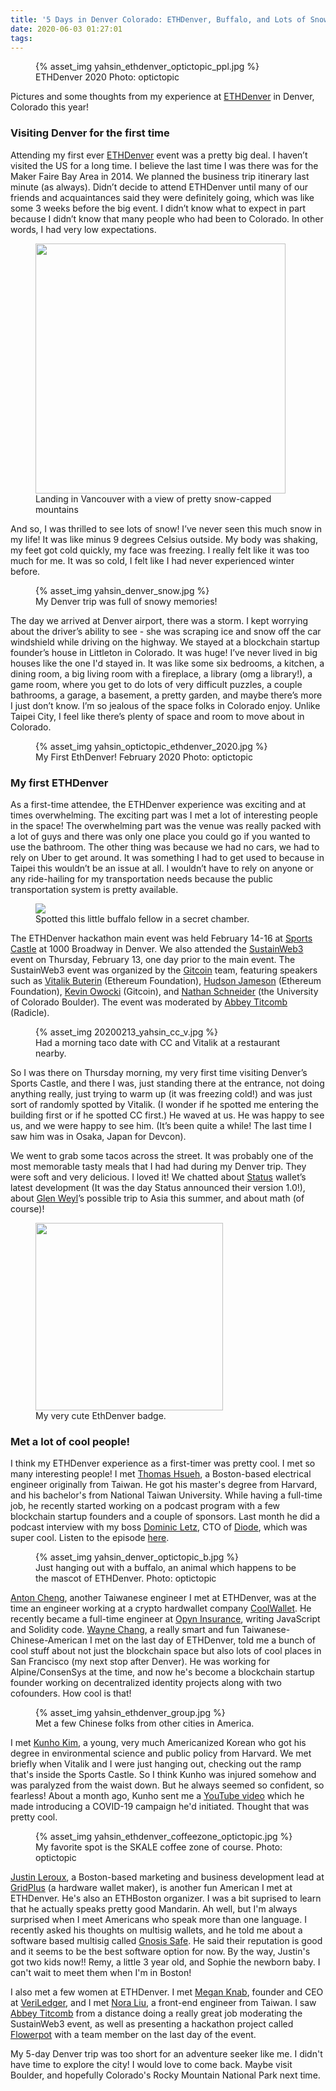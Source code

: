 ```yaml
---
title: '5 Days in Denver Colorado: ETHDenver, Buffalo, and Lots of Snow!'
date: 2020-06-03 01:27:01
tags:
---
```



<figure>{% asset_img yahsin_ethdenver_optictopic_ppl.jpg %}<figcaption>ETHDenver 2020 Photo: optictopic</figcaption></figure>

Pictures and some thoughts from my experience at [ETHDenver](https://www.ethdenver.com/) in Denver, Colorado this year!

### Visiting Denver for the first time
Attending my first ever [ETHDenver](https://www.ethdenver.com/) event was a pretty big deal. I haven’t visited the US for a long time. I believe the last time I was there was for the Maker Faire Bay Area in 2014. We planned the business trip itinerary last minute (as always). Didn’t decide to attend ETHDenver until many of our friends and acquaintances said they were definitely going, which was like some 3 weeks before the big event. I didn’t know what to expect in part because I didn’t know that many people who had been to Colorado. In other words, I had very low expectations. 

<figure><img src="/2020/06/03/EthDenver-experience/yahsin_denver_flight.jpg" style="height:400px!important"><figcaption>Landing in Vancouver with a view of pretty snow-capped mountains</figcaption></figure>

And so, I was thrilled to see lots of snow! I’ve never seen this much snow in my life! It was like minus 9 degrees Celsius outside. My body was shaking, my feet got cold quickly, my face was freezing. I really felt like it was too much for me. It was so cold, I felt like I had never experienced winter before.

<figure>{% asset_img yahsin_denver_snow.jpg %}<figcaption>My Denver trip was full of snowy memories!</figcaption></figure>

The day we arrived at Denver airport, there was a storm. I kept worrying about the driver’s ability to see - she was scraping ice and snow off the car windshield while driving on the highway. We stayed at a blockchain startup founder’s house in Littleton in Colorado. It was huge! I’ve never lived in big houses like the one I'd stayed in. It was like some six bedrooms, a kitchen, a dining room, a big living room with a fireplace, a library (omg a library!), a game room, where you get to do lots of very difficult puzzles, a couple bathrooms, a garage, a basement, a pretty garden, and maybe there’s more I just don’t know. I’m so jealous of the space folks in Colorado enjoy. Unlike Taipei City, I feel like there’s plenty of space and room to move about in Colorado.

<figure>{% asset_img yahsin_optictopic_ethdenver_2020.jpg %}<figcaption>My First EthDenver! February 2020 Photo: optictopic</figcaption></figure>

### My first ETHDenver
As a first-time attendee, the ETHDenver experience was exciting and at times overwhelming. The exciting part was I met a lot of interesting people in the space! The overwhelming part was the venue was really packed with a lot of guys and there was only one place you could go if you wanted to use the bathroom. The other thing was because we had no cars, we had to rely on Uber to get around. It was something I had to get used to because in Taipei this wouldn’t be an issue at all. I wouldn’t have to rely on anyone or any ride-hailing for my transportation needs because the public transportation system is pretty available.

<figure><img src="/2020/06/03/EthDenver-experience/yahsin_denver_01.jpg" style="max-height:340px!important"><figcaption>Spotted this little buffalo fellow in a secret chamber.</figcaption></figure>

The ETHDenver hackathon main event was held February 14-16 at [Sports Castle](https://goo.gl/maps/cnVspxcMi4HyKqFu8) at 1000 Broadway in Denver. We also attended the [SustainWeb3](https://web3.sustainoss.org/schedule) event on Thursday, February 13, one day prior to the main event. The SustainWeb3 event was organized by the [Gitcoin](https://gitcoin.co/) team, featuring speakers such as [Vitalik Buterin](https://en.wikipedia.org/wiki/Vitalik_Buterin) (Ethereum Foundation), [Hudson Jameson](http://hudsonjameson.com/aboutme/) (Ethereum Foundation), [Kevin Owocki](https://twitter.com/owocki) (Gitcoin), and [Nathan Schneider](https://nathanschneider.info) (the University of Colorado Boulder). The event was moderated by [Abbey Titcomb](https://twitter.com/abbey_titcomb) (Radicle).

<figure>{% asset_img 20200213_yahsin_cc_v.jpg %}<figcaption>Had a morning taco date with CC and Vitalik at a restaurant nearby.</figcaption></figure>

So I was there on Thursday morning, my very first time visiting Denver’s Sports Castle, and there I was, just standing there at the entrance, not doing anything really, just trying to warm up (it was freezing cold!) and was just sort of randomly spotted by Vitalik. (I wonder if he spotted me entering the building first or if he spotted CC first.) He waved at us. He was happy to see us, and we were happy to see him. (It’s been quite a while! The last time I saw him was in Osaka, Japan for Devcon).

We went to grab some tacos across the street. It was probably one of the most memorable tasty meals that I had had during my Denver trip. They were soft and very delicious. I loved it! We chatted about [Status](https://status.im) wallet’s latest development (It was the day Status announced their version 1.0!), about [Glen Weyl](https://en.wikipedia.org/wiki/Glen_Weyl)’s possible trip to Asia this summer, and about math (of course)!

<figure><img src="/2020/06/03/EthDenver-experience/yahsin_ethdenver_buidler_badge.jpg" style="height:300px!important"><figcaption>My very cute EthDenver badge.</figcaption></figure>

### Met a lot of cool people!
I think my ETHDenver experience as a first-timer was pretty cool. I met so many interesting people! I met [Thomas Hsueh](https://hchsueh.com/), a Boston-based electrical engineer originally from Taiwan. He got his master's degree from Harvard, and his bachelor's from National Taiwan University. While having a full-time job, he recently started working on a podcast program with a few blockchain startup founders and a couple of sponsors. Last month he did a podcast interview with my boss [Dominic Letz](https://github.com/dominicletz), CTO of [Diode](https://diode.io/), which was super cool. Listen to the episode [here](https://soundcloud.com/weekly-defi/defi-3-diode-cto-dominic-letz).

<figure>{% asset_img yahsin_denver_optictopic_b.jpg %}<figcaption>Just hanging out with a buffalo, an animal which happens to be the mascot of ETHDenver. Photo: optictopic</figcaption></figure>

[Anton Cheng](https://twitter.com/antonttc), another Taiwanese engineer I met at ETHDenver, was at the time an engineer working at a crypto hardwallet company [CoolWallet](https://www.coolwallet.io/). He recently became a full-time engineer at [Opyn Insurance](https://opyn.co/#/), writing JavaScript and Solidity code. [Wayne Chang](https://twitter.com/wycdd), a really smart and fun Taiwanese-Chinese-American I met on the last day of ETHDenver, told me a bunch of cool stuff about not just the blockchain space but also lots of cool places in San Francisco (my next stop after Denver). He was working for Alpine/ConsenSys at the time, and now he's become a blockchain startup founder working on decentralized identity projects along with two cofounders. How cool is that!

<figure>{% asset_img yahsin_ethdenver_group.jpg %}<figcaption>Met a few Chinese folks from other cities in America.</figcaption></figure>

I met [Kunho Kim](https://www.instagram.com/iamkunhokim/), a young, very much Americanized Korean who got his degree in environmental science and public policy from Harvard. We met briefly when Vitalik and I were just hanging out, checking out the ramp that's inside the Sports Castle. So I think Kunho was injured somehow and was paralyzed from the waist down. But he always seemed so confident, so fearless! About a month ago, Kunho sent me a [YouTube video](https://youtu.be/tt7wI9rBvJg) which he made introducing a COVID-19 campaign he'd initiated. Thought that was pretty cool. 

<figure>{% asset_img yahsin_ethdenver_coffeezone_optictopic.jpg %}<figcaption>My favorite spot is the SKALE coffee zone of course. Photo: optictopic</figcaption></figure>

[Justin Leroux](https://twitter.com/0xMidnight), a Boston-based marketing and business development lead at [GridPlus](https://gridplus.io/) (a hardware wallet maker), is another fun American I met at ETHDenver. He's also an ETHBoston organizer. I was a bit suprised to learn that he actually speaks pretty good Mandarin. Ah well, but I'm always surprised when I meet Americans who speak more than one language. I recently asked his thoughts on multisig wallets, and he told me about a software based multisig called [Gnosis Safe](https://gnosis-safe.io/). He said their reputation is good and it seems to be the best software option for now. By the way, Justin's got two kids now!! Remy, a little 3 year old, and Sophie the newborn baby. I can't wait to meet them when I'm in Boston!

I also met a few women at ETHDenver. I met [Megan Knab](https://twitter.com/knotmegan), founder and CEO at [VeriLedger](https://veriledger.io/), and I met [Nora Liu](https://twitter.com/noraliu2019), a front-end engineer from Taiwan. I saw [Abbey Titcomb](https://twitter.com/abbey_titcomb) from a distance doing a really great job moderating the SustainWeb3 event, as well as presenting a hackathon project called [Flowerpot](http://flowerpot.network/) with a team member on the last day of the event.

My 5-day Denver trip was too short for an adventure seeker like me. I didn't have time to explore the city! I would love to come back. Maybe visit Boulder, and hopefully Colorado's Rocky Mountain National Park next time.